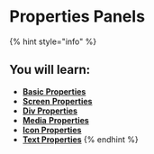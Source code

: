 # Properties Panels

{% hint style="info" %}
## You will learn:

* [**Basic Properties**](basic-properties/)
* [**Screen**](screen.md)[ **Properties**](screen.md)
* [**Div Properties**](div.md)
* [**Media**](media.md)[ **Properties**](media.md)
* [**Icon Properties**](icon.md)
* [**Text Properties**](text.md)
{% endhint %}

